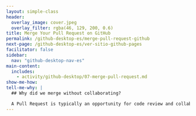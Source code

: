 ```yaml
---
layout: simple-class
header:
  overlay_image: cover.jpeg
  overlay_filter: rgba(46, 129, 200, 0.6)
title: Merge Your Pull Request on GitHub
permalink: /github-desktop-es/merge-pull-request-github
next-page: /github-desktop-es/ver-sitio-github-pages
facilitator: false
sidebar:
  nav: "github-desktop-nav-es"
main-content:
  includes:
    - activity/github-desktop/07-merge-pull-request.md
show-me-how:
tell-me-why: |
  ## Why did we merge without collaborating?

  A Pull Request is typically an opportunity for code review and collaboration. In this class, you are creating a personal web site, so you can bypass that step. However, if you'd like anyone to collaborate on your open Pull Request, it's as simple as at-mentioning them.
---
```

